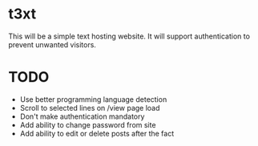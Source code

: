 # t3xt

This will be a simple text hosting website. It will support authentication to prevent unwanted visitors.

# TODO

 * Use better programming language detection
 * Scroll to selected lines on /view page load
 * Don't make authentication mandatory
 * Add ability to change password from site
 * Add ability to edit or delete posts after the fact
